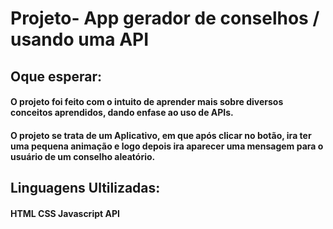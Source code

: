 # Projeto- App gerador de conselhos / usando uma API

## Oque esperar:

####   O projeto foi feito com o intuito de aprender mais sobre diversos conceitos aprendidos, dando enfase ao uso de APIs.
####   O projeto se trata de um Aplicativo, em que após clicar no botão, ira ter uma pequena animação e logo depois ira aparecer uma mensagem para o usuário de um conselho aleatório.

## Linguagens Ultilizadas:

#### HTML CSS Javascript API
